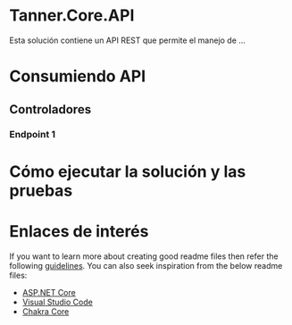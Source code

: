 # Tanner.Core.API

Esta solución contiene un API REST que permite el manejo de ...

# Consumiendo API

##	Controladores

### Endpoint 1


# Cómo ejecutar la solución y las pruebas


# Enlaces de interés

If you want to learn more about creating good readme files then refer the following [guidelines](https://docs.microsoft.com/en-us/azure/devops/repos/git/create-a-readme?view=azure-devops). You can also seek inspiration from the below readme files:
- [ASP.NET Core](https://github.com/aspnet/Home)
- [Visual Studio Code](https://github.com/Microsoft/vscode)
- [Chakra Core](https://github.com/Microsoft/ChakraCore)